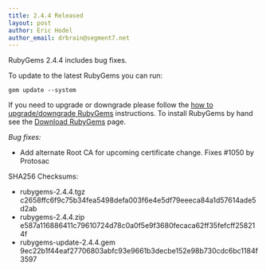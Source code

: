 ```yaml
---
title: 2.4.4 Released
layout: post
author: Eric Hodel
author_email: drbrain@segment7.net
---
```


RubyGems 2.4.4 includes bug fixes.

To update to the latest RubyGems you can run:

    gem update --system

If you need to upgrade or downgrade please follow the [how to upgrade/downgrade
RubyGems][upgrading] instructions.  To install RubyGems by hand see the
[Download RubyGems][download] page.

_Bug fixes:_

* Add alternate Root CA for upcoming certificate change. Fixes #1050 by Protosac


SHA256 Checksums:

* rubygems-2.4.4.tgz  
  c2658ffc6f9c75b34fea5498defa003f6e4e5df79eeeca84a1d57614ade5d2ab
* rubygems-2.4.4.zip  
  e587a116886411c79610724d78c0a0f5e9f3680fecaca62ff35fefcff258214f
* rubygems-update-2.4.4.gem  
  9ec22b1f44eaf27706803abfc93e9661b3decbe152e98b730cdc6bc1184f3597


[download]: http://rubygems.org/pages/download
[upgrading]: http://docs.seattlerb.org/rubygems/UPGRADING_rdoc.html

